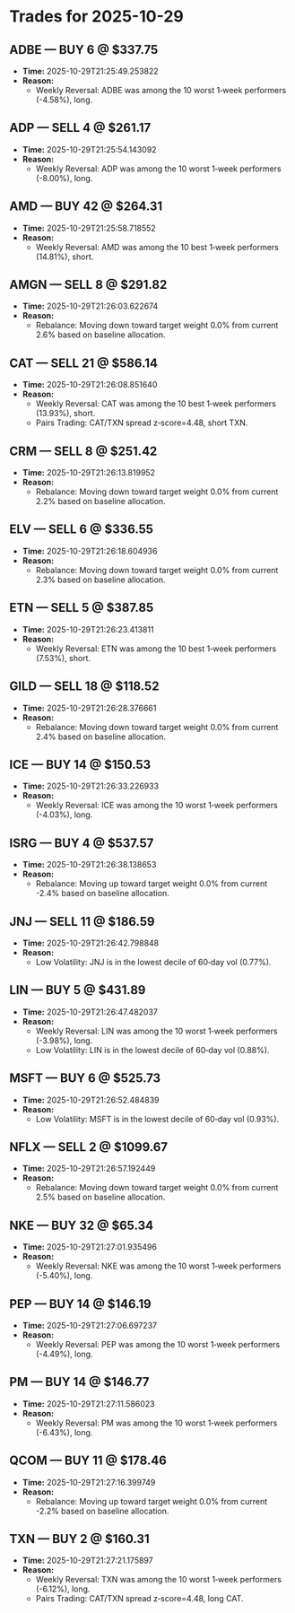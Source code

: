 # Trades for 2025-10-29

## ADBE — BUY 6 @ $337.75
- **Time:** 2025-10-29T21:25:49.253822
- **Reason:**
  - Weekly Reversal: ADBE was among the 10 worst 1‑week performers (-4.58%), long.

## ADP — SELL 4 @ $261.17
- **Time:** 2025-10-29T21:25:54.143092
- **Reason:**
  - Weekly Reversal: ADP was among the 10 worst 1‑week performers (-8.00%), long.

## AMD — BUY 42 @ $264.31
- **Time:** 2025-10-29T21:25:58.718552
- **Reason:**
  - Weekly Reversal: AMD was among the 10 best 1‑week performers (14.81%), short.

## AMGN — SELL 8 @ $291.82
- **Time:** 2025-10-29T21:26:03.622674
- **Reason:**
  - Rebalance: Moving down toward target weight 0.0% from current 2.6% based on baseline allocation.

## CAT — SELL 21 @ $586.14
- **Time:** 2025-10-29T21:26:08.851640
- **Reason:**
  - Weekly Reversal: CAT was among the 10 best 1‑week performers (13.93%), short.
  - Pairs Trading: CAT/TXN spread z‑score=4.48, short TXN.

## CRM — SELL 8 @ $251.42
- **Time:** 2025-10-29T21:26:13.819952
- **Reason:**
  - Rebalance: Moving down toward target weight 0.0% from current 2.2% based on baseline allocation.

## ELV — SELL 6 @ $336.55
- **Time:** 2025-10-29T21:26:18.604936
- **Reason:**
  - Rebalance: Moving down toward target weight 0.0% from current 2.3% based on baseline allocation.

## ETN — SELL 5 @ $387.85
- **Time:** 2025-10-29T21:26:23.413811
- **Reason:**
  - Weekly Reversal: ETN was among the 10 best 1‑week performers (7.53%), short.

## GILD — SELL 18 @ $118.52
- **Time:** 2025-10-29T21:26:28.376661
- **Reason:**
  - Rebalance: Moving down toward target weight 0.0% from current 2.4% based on baseline allocation.

## ICE — BUY 14 @ $150.53
- **Time:** 2025-10-29T21:26:33.226933
- **Reason:**
  - Weekly Reversal: ICE was among the 10 worst 1‑week performers (-4.03%), long.

## ISRG — BUY 4 @ $537.57
- **Time:** 2025-10-29T21:26:38.138653
- **Reason:**
  - Rebalance: Moving up toward target weight 0.0% from current -2.4% based on baseline allocation.

## JNJ — SELL 11 @ $186.59
- **Time:** 2025-10-29T21:26:42.798848
- **Reason:**
  - Low Volatility: JNJ is in the lowest decile of 60‑day vol (0.77%).

## LIN — BUY 5 @ $431.89
- **Time:** 2025-10-29T21:26:47.482037
- **Reason:**
  - Weekly Reversal: LIN was among the 10 worst 1‑week performers (-3.98%), long.
  - Low Volatility: LIN is in the lowest decile of 60‑day vol (0.88%).

## MSFT — BUY 6 @ $525.73
- **Time:** 2025-10-29T21:26:52.484839
- **Reason:**
  - Low Volatility: MSFT is in the lowest decile of 60‑day vol (0.93%).

## NFLX — SELL 2 @ $1099.67
- **Time:** 2025-10-29T21:26:57.192449
- **Reason:**
  - Rebalance: Moving down toward target weight 0.0% from current 2.5% based on baseline allocation.

## NKE — BUY 32 @ $65.34
- **Time:** 2025-10-29T21:27:01.935496
- **Reason:**
  - Weekly Reversal: NKE was among the 10 worst 1‑week performers (-5.40%), long.

## PEP — BUY 14 @ $146.19
- **Time:** 2025-10-29T21:27:06.697237
- **Reason:**
  - Weekly Reversal: PEP was among the 10 worst 1‑week performers (-4.49%), long.

## PM — BUY 14 @ $146.77
- **Time:** 2025-10-29T21:27:11.586023
- **Reason:**
  - Weekly Reversal: PM was among the 10 worst 1‑week performers (-6.43%), long.

## QCOM — BUY 11 @ $178.46
- **Time:** 2025-10-29T21:27:16.399749
- **Reason:**
  - Rebalance: Moving up toward target weight 0.0% from current -2.2% based on baseline allocation.

## TXN — BUY 2 @ $160.31
- **Time:** 2025-10-29T21:27:21.175897
- **Reason:**
  - Weekly Reversal: TXN was among the 10 worst 1‑week performers (-6.12%), long.
  - Pairs Trading: CAT/TXN spread z‑score=4.48, long CAT.

